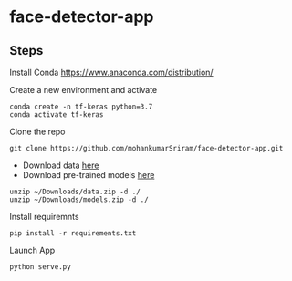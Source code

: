 # face-detector-app

## Steps

Install Conda
https://www.anaconda.com/distribution/

Create a new environment and activate
```
conda create -n tf-keras python=3.7
conda activate tf-keras
```
Clone the repo
```
git clone https://github.com/mohankumarSriram/face-detector-app.git
```

- Download data [here](https://drive.google.com/open?id=1vqecrTsYKU8BUPIfa8edXFWLPCveBdjH)
- Download pre-trained models [here](https://drive.google.com/open?id=1fMzdLqqdO3idicjYuQlfn2L9dcv2DKqz)

```
unzip ~/Downloads/data.zip -d ./
unzip ~/Downloads/models.zip -d ./
```

Install requiremnts
```
pip install -r requirements.txt
```

Launch App
```
python serve.py
```
